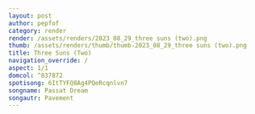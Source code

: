 ```yaml
---
layout: post
author: pepfof
category: render
render: /assets/renders/2023_08_29_three suns (two).png
thumb: /assets/renders/thumb/thumb-2023_08_29_three suns (two).png
title: Three Suns (Two)
navigation_override: /
aspect: 1/1
domcol: ^837872
spotisong: 6ItTYFQ8Ag4PQeRcqnlvn7
songname: Passat Dream
songautr: Pavement
---
```


<!--USER BEGIN 1-->

<!--USER END 1-->

<!--more-->
<!--USER BEGIN 2-->

<!--USER END 2-->

